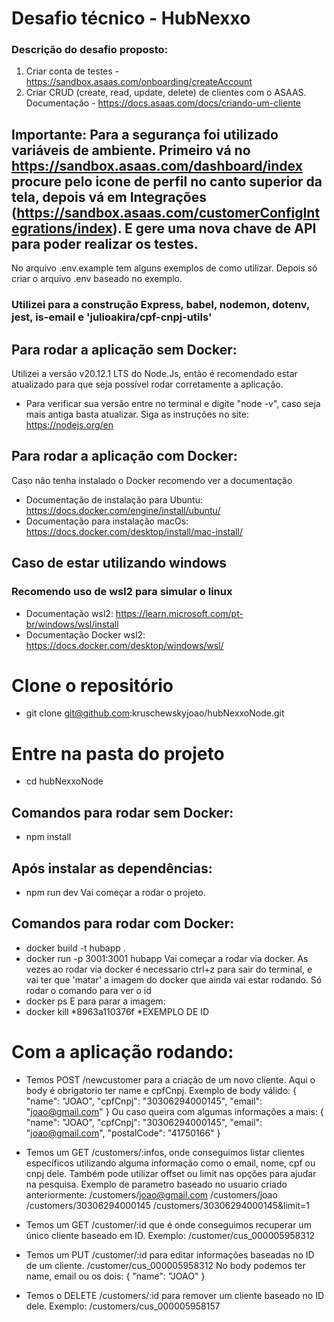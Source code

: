 # Desafio técnico - HubNexxo

### Descrição do desafio proposto:
1) Criar conta de testes - https://sandbox.asaas.com/onboarding/createAccount
2) Criar CRUD (create, read, update, delete) de clientes com o ASAAS.
Documentação - https://docs.asaas.com/docs/criando-um-cliente

## Importante: Para a segurança foi utilizado variáveis de ambiente. Primeiro vá no https://sandbox.asaas.com/dashboard/index procure pelo icone de perfil no canto superior da tela, depois vá em Integrações (https://sandbox.asaas.com/customerConfigIntegrations/index). E gere uma nova chave de API para poder realizar os testes.
No arquivo .env.example tem alguns exemplos de como utilizar.
Depois só criar o arquivo .env baseado no exemplo.

### Utilizei para a construção Express, babel, nodemon, dotenv, jest, is-email e 'julioakira/cpf-cnpj-utils'

## Para rodar a aplicação sem Docker:
Utilizei a versão v20.12.1 LTS do Node.Js, então é recomendado estar atualizado para que seja possível rodar corretamente a aplicação.
- Para verificar sua versão entre no terminal e digite "node -v", caso seja mais antiga basta atualizar. Siga as instruções no site: https://nodejs.org/en


## Para rodar a aplicação com Docker:
Caso não tenha instalado o Docker recomendo ver a documentação
- Documentação de instalação para Ubuntu: https://docs.docker.com/engine/install/ubuntu/
- Documentação para instalação macOs: https://docs.docker.com/desktop/install/mac-install/

## Caso de estar utilizando windows
### Recomendo uso de wsl2 para simular o linux
- Documentação wsl2: https://learn.microsoft.com/pt-br/windows/wsl/install
- Documentação Docker wsl2: https://docs.docker.com/desktop/windows/wsl/

# Clone o repositório
- git clone git@github.com:kruschewskyjoao/hubNexxoNode.git

# Entre na pasta do projeto
- cd hubNexxoNode

## Comandos para rodar sem Docker:
- npm install

## Após instalar as dependências:
- npm run dev
Vai começar a rodar o projeto.

## Comandos para rodar com Docker:
- docker build -t hubapp .
- docker run -p 3001:3001 hubapp
Vai começar a rodar via docker.
As vezes ao rodar via docker é necessario ctrl+z para sair do terminal, e vai ter que 'matar' a imagem do docker que ainda vai estar rodando. Só rodar o comando para ver o id
- docker ps
E para parar a imagem:
- docker kill *8963a110376f
*EXEMPLO DE ID


# Com a aplicação rodando:

- Temos POST /newcustomer para a criação de um novo cliente. Aqui o body é obrigatorio ter name e cpfCnpj.
Exemplo de body válido:
{
	"name": "JOAO",
	"cpfCnpj": "30306294000145",
	"email": "joao@gmail.com"
}
Ou caso queira com algumas informações a mais:
{
	"name": "JOAO",
	"cpfCnpj": "30306294000145",
	"email": "joao@gmail.com",
	"postalCode": "41750166"
}

- Temos um GET /customers/:infos, onde conseguimos listar clientes específicos utilizando alguma informação como o email, nome, cpf ou cnpj dele. Também pode utilizar offset ou limit nas opções para ajudar na pesquisa.
Exemplo de parametro baseado no usuario criado anteriormente:
/customers/joao@gmail.com
/customers/joao
/customers/30306294000145
/customers/30306294000145&limit=1

- Temos um GET /customer/:id que é onde conseguimos recuperar um único cliente baseado em ID. Exemplo:
/customer/cus_000005958312

- Temos um PUT /customer/:id para editar informações baseadas no ID de um cliente.
/customer/cus_000005958312
No body podemos ter name, email ou os dois:
{
	"name": "JOAO"
}

- Temos o DELETE /customers/:id para remover um cliente baseado no ID dele. Exemplo:
/customers/cus_000005958157
